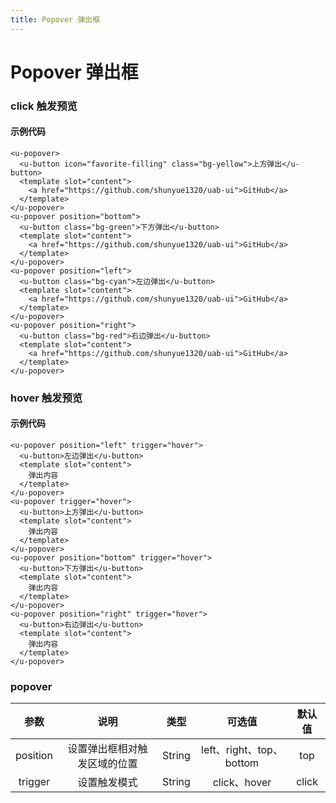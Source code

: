 ```yaml
---
title: Popover 弹出框
---
```

# Popover 弹出框

### click 触发预览

<ClientOnly>
<popover-1></popover-1>
</ClientOnly>

#### 示例代码

```vue
<u-popover>
  <u-button icon="favorite-filling" class="bg-yellow">上方弹出</u-button>
  <template slot="content">
    <a href="https://github.com/shunyue1320/uab-ui">GitHub</a>
  </template>
</u-popover>
<u-popover position="bottom">
  <u-button class="bg-green">下方弹出</u-button>
  <template slot="content">
    <a href="https://github.com/shunyue1320/uab-ui">GitHub</a>
  </template>
</u-popover>
<u-popover position="left">
  <u-button class="bg-cyan">左边弹出</u-button>
  <template slot="content">
    <a href="https://github.com/shunyue1320/uab-ui">GitHub</a>
  </template>
</u-popover>
<u-popover position="right">
  <u-button class="bg-red">右边弹出</u-button>
  <template slot="content">
    <a href="https://github.com/shunyue1320/uab-ui">GitHub</a>
  </template>
</u-popover>
```

### hover 触发预览

<ClientOnly>
<popover-2></popover-2>
</ClientOnly>

#### 示例代码

```vue
<u-popover position="left" trigger="hover">
  <u-button>左边弹出</u-button>
  <template slot="content">
    弹出内容
  </template>
</u-popover>
<u-popover trigger="hover">
  <u-button>上方弹出</u-button>
  <template slot="content">
    弹出内容
  </template>
</u-popover>
<u-popover position="bottom" trigger="hover">
  <u-button>下方弹出</u-button>
  <template slot="content">
    弹出内容
  </template>
</u-popover>
<u-popover position="right" trigger="hover">
  <u-button>右边弹出</u-button>
  <template slot="content">
    弹出内容
  </template>
</u-popover>
```

### popover
|参数| 说明 |  类型  | 可选值 | 默认值 |
| :-------------: |:-------------:| :-----:|:-----:|:-----:|
|position| 设置弹出框相对触发区域的位置 | String |left、right、top、bottom| top
|trigger| 设置触发模式 | String |click、hover|click